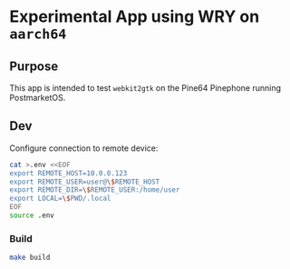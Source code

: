 
# Experimental App using WRY on `aarch64`

## Purpose

This app is intended to test `webkit2gtk` on the Pine64 Pinephone running PostmarketOS.

## Dev

Configure connection to remote device:

```sh
cat >.env <<EOF
export REMOTE_HOST=10.0.0.123
export REMOTE_USER=user@\$REMOTE_HOST
export REMOTE_DIR=\$REMOTE_USER:/home/user
export LOCAL=\$PWD/.local
EOF
source .env
```

### Build

```sh
make build
```
